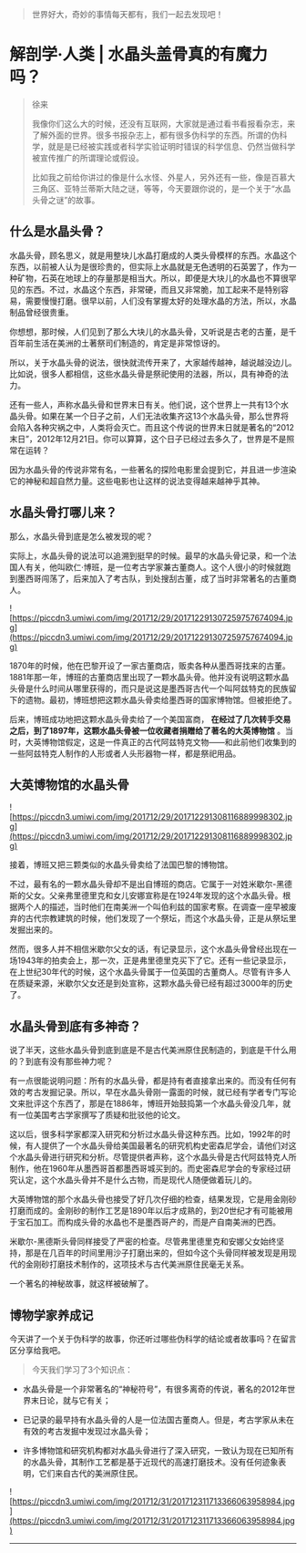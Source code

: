 > 世界好大，奇妙的事情每天都有，我们一起去发现吧！

# 解剖学·人类 | 水晶头盖骨真的有魔力吗？

> 徐来
> 
> 我像你们这么大的时候，还没有互联网，大家就是通过看书看报看杂志，来了解外面的世界。很多书报杂志上，都有很多伪科学的东西。所谓的伪科学，就是是已经被实践或者科学实验证明时错误的科学信息、仍然当做科学被宣传推广的所谓理论或假设。
> 
> 比如我之前给你讲过的像是什么水怪、外星人，另外还有一些，像是百慕大三角区、亚特兰蒂斯大陆之谜，等等，今天要跟你说的，是一个关于“水晶头骨之谜”的故事。

## 什么是水晶头骨？

水晶头骨，顾名思义，就是用整块儿水晶打磨成的人类头骨模样的东西。水晶这个东西，以前被人认为是很珍贵的，但实际上水晶就是无色透明的石英罢了，作为一种矿物，石英在地球上的存量那是相当大。所以，即便是大块儿的水晶也不算很罕见的东西。不过，水晶这个东西，非常硬，而且又非常脆，加工起来不是特别容易，需要慢慢打磨。很早以前，人们没有掌握太好的处理水晶的方法，所以，水晶制品曾经很贵重。

你想想，那时候，人们见到了那么大块儿的水晶头骨，又听说是古老的古董，是千百年前生活在美洲的土著祭司们制造的，肯定是非常惊讶的。

所以，关于水晶头骨的说法，很快就流传开来了，大家越传越神，越说越没边儿。比如说，很多人都相信，这些水晶头骨是祭祀使用的法器，所以，具有神奇的法力。

还有一些人，声称水晶头骨和世界末日有关。他们说，这个世界上一共有13个水晶头骨。如果在某一个日子之前，人们无法收集齐这13个水晶头骨，那么世界将会陷入各种灾祸之中，人类将会灭亡。而且这个传说的世界末日就是著名的“2012末日”，2012年12月21日。你可以算算，这个日子已经过去多久了，世界是不是照常在运转？

因为水晶头骨的传说非常有名，一些著名的探险电影里会提到它，并且进一步渲染它的神秘和超自然力量。这些电影也让这样的说法变得越来越神乎其神。

## 水晶头骨打哪儿来？

那么，水晶头骨到底是怎么被发现的呢？

实际上，水晶头骨的说法可以追溯到挺早的时候。最早的水晶头骨记录，和一个法国人有关，他叫欧仁·博班，是一位考古学家兼古董商人。这个人很小的时候就跑到墨西哥闯荡了，后来加入了考古队，到处搜刮古董，成了当时非常著名的古董商人。

![https://piccdn3.umiwi.com/img/201712/29/201712291307259757674094.jpg](https://piccdn3.umiwi.com/img/201712/29/201712291307259757674094.jpg)

1870年的时候，他在巴黎开设了一家古董商店，贩卖各种从墨西哥找来的古董。1881年那一年，博班的古董商店里出现了一颗水晶头骨。他并没有说明这颗水晶头骨是什么时间从哪里获得的，而只是说这是墨西哥古代一个叫阿兹特克的民族留下的遗物。最初，博班想把这颗水晶头骨卖给墨西哥的国家博物馆。但被拒绝了。

后来，博班成功地把这颗水晶头骨卖给了一个美国富商， **在经过了几次转手交易之后，到了1897年，这颗水晶头骨被一位收藏者捐赠给了著名的大英博物馆** 。当时，大英博物馆假定，这是一件真正的古代阿兹特克文物——和此前他们收集到的一些阿兹特克人制作的人形或者人头形器物一样，都是祭祀用品。    

## 大英博物馆的水晶头骨

![https://piccdn3.umiwi.com/img/201712/29/201712291308116889998302.jpg](https://piccdn3.umiwi.com/img/201712/29/201712291308116889998302.jpg)

接着，博班又把三颗类似的水晶头骨卖给了法国巴黎的博物馆。

不过，最有名的一颗水晶头骨却不是出自博班的商店。它属于一对姓米歇尔-黑德斯的父女。父亲弗里德里克和女儿安娜宣称是在1924年发现的这个水晶头骨。根据两个人的描述，当时他们在南美洲一个叫伯利兹的国家考察。在调查一座早被废弃的古代宗教建筑的时候，他们发现了一个祭坛，而这个水晶头骨，正是从祭坛里发掘出来的。

然而，很多人并不相信米歇尔父女的话，有记录显示，这个水晶头骨曾经出现在一场1943年的拍卖会上，那一次，正是弗里德里克买下了它。还有一些记录显示，在上世纪30年代的时候，这个水晶头骨属于一位英国的古董商人。尽管有许多人在质疑来源，米歇尔父女还是到处宣称，这颗水晶头骨已经有超过3000年的历史了。

## 水晶头骨到底有多神奇？

说了半天，这些水晶头骨到底到底是不是古代美洲原住民制造的，到底是干什么用的？到底有没有那些神力呢？

有一点很能说明问题：所有的水晶头骨，都是持有者直接拿出来的。而没有任何有效的考古发掘记录。所以，早在水晶头骨刚一露面的时候，就已经有学者专门写论文来批评这个东西了，那是在1886年，博班开始鼓捣第一个水晶头骨没几年，就有一位美国考古学家撰写了质疑和批驳他的论文。

这以后，很多科学家都深入研究和分析过水晶头骨这种东西。比如，1992年的时候，有人提供了一个水晶头骨给美国最著名的研究机构史密森尼学会，请他们对这个水晶头骨进行研究和分析。尽管提供者声称，这个水晶头骨是古代阿兹特克人所制作，他在1960年从墨西哥首都墨西哥城买到的。而史密森尼学会的专家经过研究认定，这个水晶头骨并不是什么古物，而是现代人随便做着玩儿的。

大英博物馆的那个水晶头骨也接受了好几次仔细的检查，结果发现，它是用金刚砂打磨而成的。金刚砂的制作工艺是1890年以后才成熟的，到20世纪才有可能被用于宝石加工。而构成头骨的水晶也不是墨西哥产的，而是产自南美洲的巴西。

米歇尔-黑德斯头骨同样接受了严密的检查。尽管弗里德里克和安娜父女始终坚持，那是在几百年的时间里用沙子打磨出来的，但如今这个头骨同样被发现是用现代的金刚砂打磨技术制作的，这项技术与古代美洲原住民毫无关系。

一个著名的神秘故事，就这样被破解了。

## 博物学家养成记

今天讲了一个关于伪科学的故事，你还听过哪些伪科学的结论或者故事吗？在留言区分享给我吧。

> 今天我们学习了3个知识点：

* 水晶头骨是一个非常著名的“神秘符号”，有很多离奇的传说，著名的2012年世界末日论，就与它有关；

* 已记录的最早持有水晶头骨的人是一位法国古董商人。但是，考古学家从未在有效的考古发掘中发现过水晶头骨；

* 许多博物馆和研究机构都对水晶头骨进行了深入研究，一致认为现在已知所有的水晶头骨，其制作工艺都是基于近现代的高速打磨技术。没有任何迹象表明，它们来自古代的美洲原住民。

![https://piccdn3.umiwi.com/img/201712/31/201712311713366063958984.jpg](https://piccdn3.umiwi.com/img/201712/31/201712311713366063958984.jpg)

---
